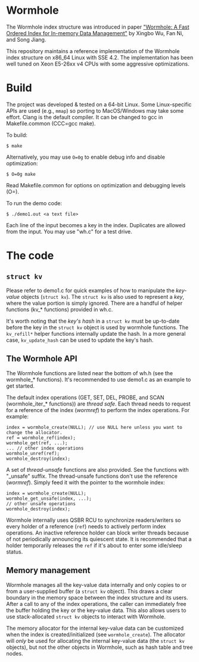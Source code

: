 # Wormhole

The Wormhole index structure was introduced in paper ["Wormhole: A Fast Ordered Index for In-memory Data Management"](https://arxiv.org/abs/1805.02200) by Xingbo Wu, Fan Ni, and Song Jiang.

This repository maintains a reference implementation of the Wormhole index structure on x86\_64 Linux with SSE 4.2.
The implementation has been well tuned on Xeon E5-26xx v4 CPUs with some aggressive optimizations.

# Build

The project was developed & tested on a 64-bit Linux.
Some Linux-specific APIs are used (e.g., `mmap`) so porting to MacOS/Windows may take some effort.
Clang is the default compiler. It can be changed to gcc in Makefile.common (CCC=gcc make).

To build:

    $ make

Alternatively, you may use `O=0g` to enable debug info and disable optimization:

    $ O=0g make

Read Makefile.common for options on optimization and debugging levels (O=).

To run the demo code:

    $ ./demo1.out <a text file>

Each line of the input becomes a key in the index. Duplicates are allowed from the input. You may use "wh.c" for a test drive.

# The code

## `struct kv`

Please refer to demo1.c for quick examples of how to manipulate the *key-value* objects (`struct kv`).
The `struct kv` is also used to represent a *key*, where the value portion is simply ignored.
There are a handful of helper functions (kv\_\* functions) provided in wh.c.

It's worth noting that the *key's hash* in a `struct kv` must be up-to-date before the key in the
`struct kv` object is used by wormhole functions.
The `kv_refill*` helper functions internally update the hash.
In a more general case, `kv_update_hash` can be used to update the key's hash.

## The Wormhole API

The Wormhole functions are listed near the bottom of wh.h (see the wormhole\_\* functions).
It's recommended to use demo1.c as an example to get started.

The default index operations (GET, SET, DEL, PROBE, and SCAN (wormhole\_iter\_\* functions)) are *thread safe*.
Each thread needs to request for a reference of the index (_wormref_) to perform the index operations. For example:

    index = wormhole_create(NULL); // use NULL here unless you want to change the allocator.
    ref = wormhole_ref(index);
    wormhole_get(ref, ...);
    ... // other index operations
    wormhole_unref(ref);
    wormhole_destroy(index);

A set of *thread-unsafe* functions are also provided. See the functions with "\_unsafe" suffix.
The thread-unsafe functions don't use the reference (_wormref_). Simply feed it with the pointer to the wormhole index:

    index = wormhole_create(NULL);
    wormhole_get_unsafe(index, ...);
    // other unsafe operations
    wormhole_destroy(index);

Wormhole internally uses QSBR RCU to synchronize readers/writers so every holder of a reference (`ref`)
needs to actively perform index operations.
An inactive reference holder can block writer threads because of not periodically announcing its quiescent state.
It is recommended that a holder temporarily releases the `ref` if it's about to enter some idle/sleep status.

## Memory management

Wormhole manages all the key-value data internally and only copies to or from a user-supplied
buffer (a `struct kv` object).
This draws a clear boundary in the memory space between the index structure and its users.
After a call to any of the index operations, the caller can immediately free
the buffer holding the key or the key-value data.
This also allows users to use stack-allocated `struct kv` objects to interact with Wormhole.

The memory allocator for the internal key-value data can be customized when the index is created/initialized (see `wormhole_create`).
The allocator will _only_ be used for allocating the internal key-value data (the `struct kv` objects),
but not the other objects in Wormhole, such as hash table and tree nodes.
